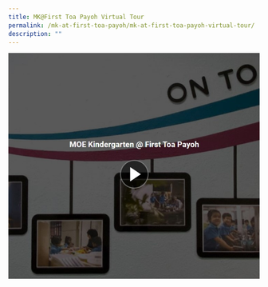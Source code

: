 ```yaml
---
title: MK@First Toa Payoh Virtual Tour
permalink: /mk-at-first-toa-payoh/mk-at-first-toa-payoh-virtual-tour/
description: ""
---
```

<a href="https://kuula.co/share/collection/7PYk8?logo=0&info=0&fs=1&vr=1&sd=1&initload=0&thumbs=1">
	<img src="/images/MK%40First%20Toa%20Payoh/MK%40First%20Toa%20Payoh%20Virtual%20Tour.jpg"/></a>
